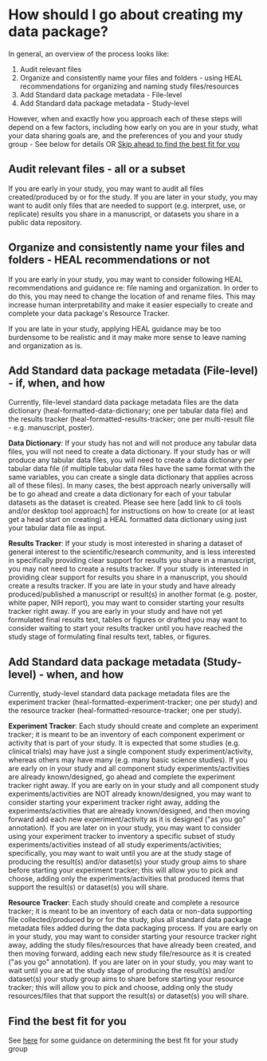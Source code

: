 # How should I go about creating my data package? 

In general, an overview of the process looks like: 

1. Audit relevant files
2. Organize and consistently name your files and folders - using HEAL recommendations for organizing and naming study files/resources
3. Add Standard data package metadata - File-level
4. Add Standard data package metadata - Study-level

However, when and exactly how you approach each of these steps will depend on a few factors, including how early on you are in your study, what your data sharing goals are, and the preferences of you and your study group - See below for details OR [Skip ahead to find the best fit for you](../guide/index.md)

## Audit relevant files - all or a subset 
If you are early in your study, you may want to audit all files created/produced by or for the study. If you are later in your study, you may want to audit only files that are needed to support (e.g. interpret, use, or replicate) results you share in a manuscript, or datasets you share in a public data repository.  

## Organize and consistently name your files and folders - HEAL recommendations or not
If you are early in your study, you may want to consider following HEAL recommendations and guidance re: file naming and organization. In order to do this, you may need to change the location of and rename files. This may increase human interpretability and make it easier especially to create and complete your data package's Resource Tracker. 

If you are late in your study, applying HEAL guidance may be too burdensome to be realistic and it may make more sense to leave naming and organization as is.

## Add Standard data package metadata (File-level) - if, when, and how
Currently, file-level standard data package metadata files are the data dictionary (heal-formatted-data-dictionary; one per tabular data file) and the results tracker (heal-formatted-results-tracker; one per multi-result file - e.g. manuscript, poster).

**Data Dictionary**: If your study has not and will not produce any tabular data files, you will not need to create a data dictionary. If your study has or will produce any tabular data files, you will need to create a data dictionary per tabular data file (if multiple tabular data files have the same format with the same variables, you can create a single data dictionary that applies across all of these files). In many cases, the best approach nearly universally will be to go ahead and create a data dictionary for each of your tabular datasets as the dataset is created. Please see here [add link to cli tools and/or desktop tool approach] for instructions on how to create (or at least get a head start on creating) a HEAL formatted data dictionary using just your tabular data file as input.     

**Results Tracker**: If your study is most interested in sharing a dataset of general interest to the scientific/research community, and is less interested in specifically providing clear support for results you share in a manuscript, you may not need to create a results tracker. If your study is interested in providing clear support for results you share in a manuscript, you should create a results tracker. If you are late in your study and have already produced/published a manuscript or result(s) in another format (e.g. poster, white paper, NIH report), you may want to consider starting your results tracker right away. If you are early in your study and have not yet formulated final results text, tables or figures or drafted you may want to consider waiting to start your results tracker until you have reached the study stage of formulating final results text, tables, or figures.   

## Add Standard data package metadata (Study-level) - when, and how
Currently, study-level standard data package metadata files are the experiment tracker (heal-formatted-experiment-tracker; one per study) and the resource tracker (heal-formatted-resource-tracker; one per study).

**Experiment Tracker**: Each study should create and complete an experiment tracker; it is meant to be an inventory of each component experiment or activity that is part of your study. It is expected that some studies (e.g. clinical trials) may have just a single component study experiment/activity, whereas others may have many (e.g. many basic science studies). If you are early on in your study and all component study experiments/activities are already known/designed, go ahead and complete the experiment tracker right away. If you are early on in your study and all component study experiments/activities are NOT already known/designed, you may want to consider starting your experiment tracker right away, adding the experiments/activities that are already known/designed, and then moving forward add each new experiment/activity as it is designed ("as you go" annotation). If you are later on in your study, you may want to consider using your experiment tracker to inventory a specific subset of study experiments/activities instead of all study experiments/activities; specifically, you may want to wait until you are at the study stage of producing the result(s) and/or dataset(s) your study group aims to share before starting your experiment tracker; this will allow you to pick and choose, adding only the experiments/activities that produced items that support the result(s) or dataset(s) you will share.   

**Resource Tracker**: Each study should create and complete a resource tracker; it is meant to be an inventory of each data or non-data supporting file collected/produced by or for the study, plus all standard data package metadata files added during the data packaging process. If you are early on in your study, you may want to consider starting your resource tracker right away, adding the study files/resources that have already been created, and then moving forward, adding each new study file/resource as it is created ("as you go" annotation). If you are later on in your study, you may want to wait until you are at the study stage of producing the result(s) and/or dataset(s) your study group aims to share before starting your resource tracker; this will allow you to pick and choose, adding only the study resources/files that that support the result(s) or dataset(s) you will share. 

## Find the best fit for you
See [here](../guide/index.md) for some guidance on determining the best fit for your study group